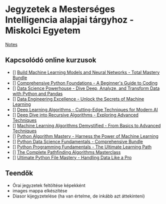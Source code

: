 # Jegyzetek a Mesterséges Intelligencia alapjai tárgyhoz - Miskolci Egyetem

[Notes](notes.md)

## Kapcsolódó online kurzusok

- [] [Build Machine Learning Models and Neural Networks - Total Mastery Bundle](https://training.mammothinteractive.com/courses/enrolled/2419867)
- [] [Comprehensive Python Foundations - A Beginner's Guide to Coding](https://training.mammothinteractive.com/courses/enrolled/2648952)
- [] [Data Science Powerhouse - Dive Deep, Analyze, and Transform Data with Python and Pandas](https://training.mammothinteractive.com/courses/enrolled/2612551)
- [] [Data Engineering Excellence - Unlock the Secrets of Machine Learning](https://training.mammothinteractive.com/courses/enrolled/2611506)
- [] [Deep Learning Algorithms - Cutting-Edge Techniques for Modern AI](https://training.mammothinteractive.com/courses/enrolled/2569759)
- [] [Deep Dive into Recursive Algorithms - Exploring Advanced Techniques](https://training.mammothinteractive.com/courses/enrolled/2567328)
- [] [Machine Learning Algorithms Demystified - From Basics to Advanced Techniques](https://training.mammothinteractive.com/courses/enrolled/2569760)
- [] [Python Algorithm Mastery - Harness the Power of Machine Learning](https://training.mammothinteractive.com/courses/enrolled/2611499)
- [] [Python Data Science Fundamentals - Comprehensive Bundle](https://training.mammothinteractive.com/courses/enrolled/2419257)
- [] [Python Programming Fundamentals - The Ultimate Learning Path](https://training.mammothinteractive.com/courses/enrolled/2418912)
- [] [The Complete Pathfinding Algorithms Masterclass](https://training.mammothinteractive.com/courses/enrolled/2562766)
- [] [Ultimate Python File Mastery - Handling Data Like a Pro](https://training.mammothinteractive.com/courses/enrolled/2633196)

## Teendők

* Órai jegyzetek feltöltése képekként
* images mappa elkészítése
* Diasor kijegyzetelése (ha van értelme, de inkább azt áttekinteni)
